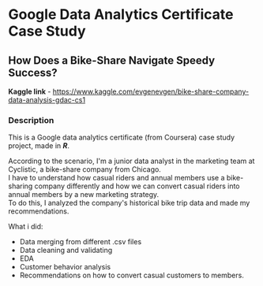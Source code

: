 # Google Data Analytics Certificate Case Study 

## How Does a Bike-Share Navigate Speedy Success?

**Kaggle link** - https://www.kaggle.com/evgenevgen/bike-share-company-data-analysis-gdac-cs1  

### Description
  
This is a Google data analytics certificate (from Coursera) case study project, made in ***R***. 

According to the scenario, I'm a junior data analyst in the marketing team at Cyclistic, a bike-share company from Chicago.  
I have to understand how casual riders and annual members use a bike-sharing company differently and how we can convert casual riders into annual members by a new marketing strategy.  
To do this, I analyzed the company's historical bike trip data and made my recommendations.

What i did:
* Data merging from different .csv files
* Data cleaning and validating
* EDA
* Customer behavior analysis
* Recommendations on how to convert casual customers to members.
